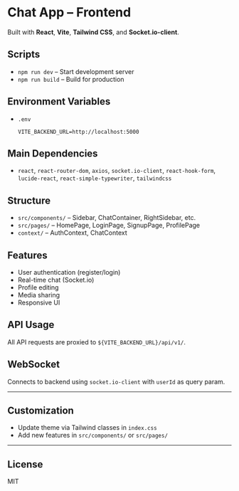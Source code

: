 # Chat App – Frontend

Built with **React**, **Vite**, **Tailwind CSS**, and **Socket.io-client**.

## Scripts

- `npm run dev` – Start development server
- `npm run build` – Build for production

## Environment Variables

- `.env`
  ```
  VITE_BACKEND_URL=http://localhost:5000
  ```

## Main Dependencies

- `react`, `react-router-dom`, `axios`, `socket.io-client`, `react-hook-form`, `lucide-react`, `react-simple-typewriter`, `tailwindcss`

## Structure

- `src/components/` – Sidebar, ChatContainer, RightSidebar, etc.
- `src/pages/` – HomePage, LoginPage, SignupPage, ProfilePage
- `context/` – AuthContext, ChatContext

## Features

- User authentication (register/login)
- Real-time chat (Socket.io)
- Profile editing
- Media sharing
- Responsive UI

## API Usage

All API requests are proxied to `${VITE_BACKEND_URL}/api/v1/`.

## WebSocket

Connects to backend using `socket.io-client` with `userId` as query param.

---

## Customization

- Update theme via Tailwind classes in `index.css`
- Add new features in `src/components/` or `src/pages/`

---

## License

MIT
